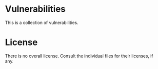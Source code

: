 # Vulnerabilities

This is a collection of vulnerabilities.

# License

There is no overall license.  Consult the individual files for their
licenses, if any.